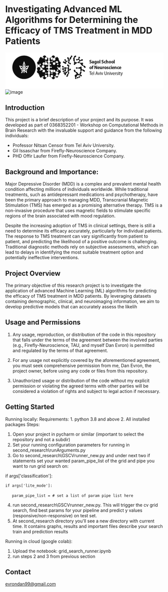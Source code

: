 # Investigating Advanced ML Algorithms for Determining the Efficacy of TMS Treatment in MDD Patients

![Project Logo](sagol_logo.jpg)
![image](https://github.com/Dan7171/Elminda_BETA/assets/103898362/8ce291cf-082a-4800-ac08-2bade30413fa)

## Introduction

This project is a brief description of your project and its purpose. It was developed as part of 0368352201 - Workshop on Computational Methods in Brain Research with the invaluable support and guidance from the following individuals:

- Professor Nitsan Censor from Tel Aviv University.
- Gil Issaschar from Firefly-Neuroscience Company.
- PHD Offir Laufer from Firefly-Neuroscience Company.


## Background and Importance:

Major Depressive Disorder (MDD) is a complex and prevalent mental health condition affecting millions of individuals worldwide. While traditional treatments, such as antidepressant medications and psychotherapy, have been the primary approach to managing MDD, Transcranial Magnetic Stimulation (TMS) has emerged as a promising alternative therapy. TMS is a non-invasive procedure that uses magnetic fields to stimulate specific regions of the brain associated with mood regulation.

Despite the increasing adoption of TMS in clinical settings, there is still a need to determine its efficacy accurately, particularly for individual patients. The response to TMS treatment can vary significantly from patient to patient, and predicting the likelihood of a positive outcome is challenging. Traditional diagnostic methods rely on subjective assessments, which can lead to delays in identifying the most suitable treatment option and potentially ineffective interventions.

## Project Overview

The primary objective of this research project is to investigate the application of advanced Machine Learning (ML) algorithms for predicting the efficacy of TMS treatment in MDD patients. By leveraging  datasets containing demographic, clinical, and neuroimaging information, we aim to develop predictive models that can accurately assess the likelih

## Usage and Permissions

1. Any usage, reproduction, or distribution of the code in this repository that falls under the terms of the agreement between the involved parties (e.g., Firefly-Neuroscience, TAU, and myself Dan Evron) is permitted and regulated by the terms of that agreement.

2. For any usage not explicitly covered by the aforementioned agreement, you must seek comprehensive permission from me, Dan Evron, the project owner, before using any code or files from this repository.

3. Unauthorized usage or distribution of the code without my explicit permission or violating the agreed terms with other parties will be considered a violation of rights and subject to legal action if necessary.

## Getting Started
Running locally:
Requirements: 1. python 3.8 and above 2. All installed packages 
Steps:
1. Open your project in pycharm or similar (important to select the repository and not a subdir)
2. Set your running configuration parameters for running in second_research\runArguments.py
3. Go to second_research\GSCVrunner_new.py and under next two if statements set your wanted param_pipe_list of the 
grid and pipe you want to run grid search on:


if args['classification']: 

    if args['lite_mode']:

       param_pipe_list = # set a list of param pipe list here
4. run second_research\GSCVrunner_new.py. This will trigger the cv grid search, find best
params for your pipeline and predict y values (responsive/non-responsive) on test set.
5. At second_research directory you'll see a new directory with current time. It contains graphs, results and important files describe your search train and prediction results

Running in cloud (google colab):
1. Upload the notebook: grid_search_runner.ipynb
2. run steps 2 and 3 from previous section


## Contact

evrondan99@gmail.com
 
